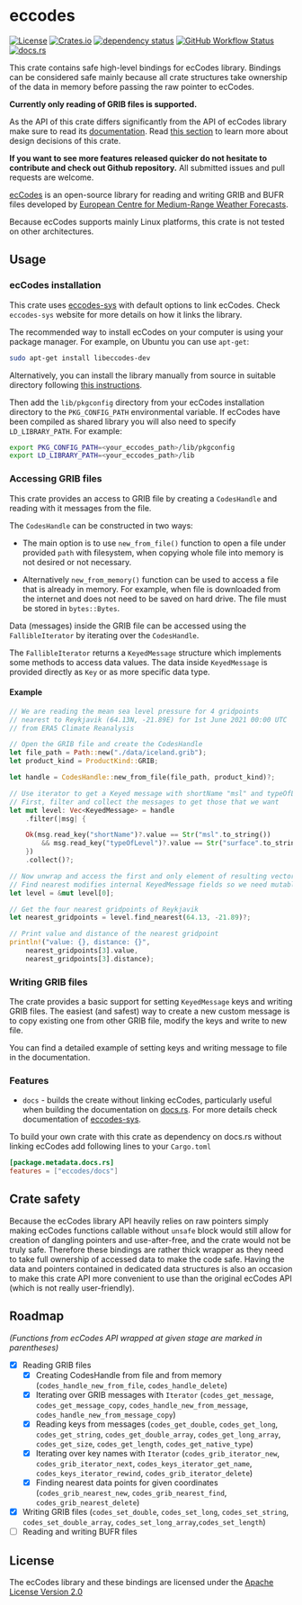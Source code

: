 # eccodes

[![License](https://img.shields.io/github/license/ScaleWeather/eccodes)](https://choosealicense.com/licenses/apache-2.0/)
[![Crates.io](https://img.shields.io/crates/v/eccodes)](https://crates.io/crates/eccodes)
[![dependency status](https://deps.rs/repo/github/ScaleWeather/eccodes/status.svg)](https://deps.rs/repo/github/ScaleWeather/eccodes)
[![GitHub Workflow Status](https://img.shields.io/github/actions/workflow/status/ScaleWeather/eccodes/rust.yml?branch=main&label=cargo%20build)](https://github.com/ScaleWeather/eccodes/actions)
[![docs.rs](https://img.shields.io/docsrs/eccodes)](https://docs.rs/eccodes)

This crate contains safe high-level bindings for ecCodes library.
Bindings can be considered safe mainly because all crate structures
take ownership of the data in memory before passing the raw pointer to ecCodes.

**Currently only reading of GRIB files is supported.**

As the API of this crate differs significantly from the API of ecCodes library
make sure to read its [documentation](https://docs.rs/eccodes).
Read [this section](#crate-safety) to learn more about design decisions of this crate.

**If you want to see more features released quicker do not hesitate to contribute and check out Github repository.** All submitted issues and pull requests are welcome.

[ecCodes](https://confluence.ecmwf.int/display/ECC/ecCodes+Home) is an
open-source library for reading and writing GRIB and BUFR files
developed by [European Centre for Medium-Range Weather Forecasts](https://www.ecmwf.int/).

Because ecCodes supports mainly Linux platforms, this crate is not tested on other architectures.

## Usage

### ecCodes installation

This crate uses [eccodes-sys](https://crates.io/crates/eccodes-sys) with default options to link ecCodes.
Check `eccodes-sys` website for more details on how it links the library.

The recommended way to install ecCodes on your computer is using your package manager.
For example, on Ubuntu you can use `apt-get`:

```bash
sudo apt-get install libeccodes-dev
```

Alternatively, you can install the library manually from source in suitable directory
following [this instructions](https://confluence.ecmwf.int/display/ECC/ecCodes+installation).

Then add the `lib/pkgconfig` directory from your ecCodes installation directory
to the `PKG_CONFIG_PATH` environmental variable. If ecCodes have been compiled
as shared library you will also need to specify `LD_LIBRARY_PATH`.
For example:

```bash
export PKG_CONFIG_PATH=<your_eccodes_path>/lib/pkgconfig
export LD_LIBRARY_PATH=<your_eccodes_path>/lib
```

### Accessing GRIB files

This crate provides an access to GRIB file by creating a
`CodesHandle` and reading with it messages from the file.

The `CodesHandle` can be constructed in two ways:

- The main option is to use `new_from_file()` function
to open a file under provided `path` with filesystem,
when copying whole file into memory is not desired or not necessary.

- Alternatively `new_from_memory()` function can be used
to access a file that is already in memory. For example, when file is downloaded from the internet
and does not need to be saved on hard drive.
The file must be stored in `bytes::Bytes`.

Data (messages) inside the GRIB file can be accessed using the `FallibleIterator`
by iterating over the `CodesHandle`.

The `FallibleIterator` returns a `KeyedMessage` structure which implements some
methods to access data values. The data inside `KeyedMessage` is provided directly as `Key`
or as more specific data type.

#### Example

```rust
// We are reading the mean sea level pressure for 4 gridpoints
// nearest to Reykjavik (64.13N, -21.89E) for 1st June 2021 00:00 UTC 
// from ERA5 Climate Reanalysis

// Open the GRIB file and create the CodesHandle
let file_path = Path::new("./data/iceland.grib");
let product_kind = ProductKind::GRIB;

let handle = CodesHandle::new_from_file(file_path, product_kind)?;

// Use iterator to get a Keyed message with shortName "msl" and typeOfLevel "surface"
// First, filter and collect the messages to get those that we want
let mut level: Vec<KeyedMessage> = handle
    .filter(|msg| {

    Ok(msg.read_key("shortName")?.value == Str("msl".to_string())
        && msg.read_key("typeOfLevel")?.value == Str("surface".to_string()))
    })
    .collect()?;

// Now unwrap and access the first and only element of resulting vector
// Find nearest modifies internal KeyedMessage fields so we need mutable reference
let level = &mut level[0];

// Get the four nearest gridpoints of Reykjavik
let nearest_gridpoints = level.find_nearest(64.13, -21.89)?;

// Print value and distance of the nearest gridpoint
println!("value: {}, distance: {}", 
    nearest_gridpoints[3].value, 
    nearest_gridpoints[3].distance);
```

### Writing GRIB files

The crate provides a basic support for setting `KeyedMessage` keys
and writing GRIB files. The easiest (and safest) way to create a
new custom message is to copy existing one from other GRIB file,
modify the keys and write to new file.

You can find a detailed example of setting keys and writing message to file
in the documentation.

### Features

- `docs` - builds the create without linking ecCodes, particularly useful when building the documentation
on [docs.rs](https://docs.rs/). For more details check documentation of [eccodes-sys](https://crates.io/crates/eccodes-sys).

To build your own crate with this crate as dependency on docs.rs without linking ecCodes add following lines to your `Cargo.toml`

```toml
[package.metadata.docs.rs]
features = ["eccodes/docs"]
```

## Crate safety

Because the ecCodes library API heavily relies on raw pointers simply making ecCodes functions callable without `unsafe` block would still allow for creation of dangling pointers and use-after-free, and the crate would not be truly safe. Therefore these bindings are rather thick wrapper as they need to take full ownership of accessed data to make the code safe. Having the data and pointers contained in dedicated data structures is also an occasion to make this crate API more convenient to use than the original ecCodes API (which is not really user-friendly).

## Roadmap

_(Functions from ecCodes API wrapped at given stage are marked in parentheses)_

- [x] Reading GRIB files
  - [x] Creating CodesHandle from file and from memory (`codes_handle_new_from_file`, `codes_handle_delete`)
  - [x] Iterating over GRIB messages with `Iterator` (`codes_get_message`, `codes_get_message_copy`, `codes_handle_new_from_message`, `codes_handle_new_from_message_copy`)
  - [x] Reading keys from messages (`codes_get_double`, `codes_get_long`, `codes_get_string`, `codes_get_double_array`, `codes_get_long_array`, `codes_get_size`, `codes_get_length`, `codes_get_native_type`)
  - [x] Iterating over key names with `Iterator` (`codes_grib_iterator_new`, `codes_grib_iterator_next`, `codes_keys_iterator_get_name`, `codes_keys_iterator_rewind`, `codes_grib_iterator_delete`)
  - [x] Finding nearest data points for given coordinates (`codes_grib_nearest_new`, `codes_grib_nearest_find`, `codes_grib_nearest_delete`)
- [x] Writing GRIB files (`codes_set_double`, `codes_set_long`, `codes_set_string`, `codes_set_double_array`, `codes_set_long_array`,`codes_set_length`)
- [ ] Reading and writing BUFR files

## License

The ecCodes library and these bindings are licensed under the [Apache License Version 2.0](http://www.apache.org/licenses/LICENSE-2.0)
